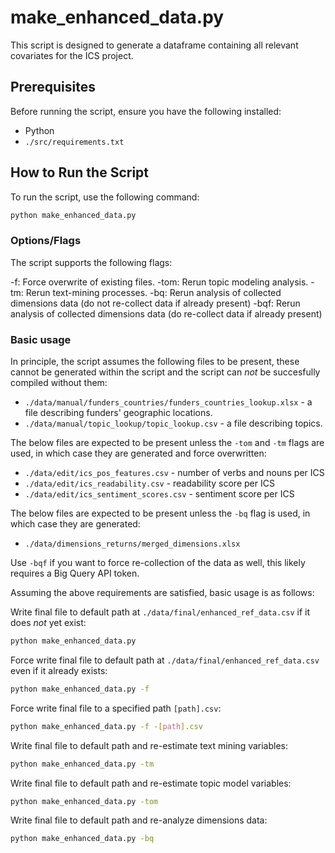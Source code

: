 # make_enhanced_data.py

This script is designed to generate a dataframe containing all relevant covariates for the ICS project.

## Prerequisites

Before running the script, ensure you have the following installed:

- Python
- `./src/requirements.txt`

## How to Run the Script

To run the script, use the following command:

```bash
python make_enhanced_data.py
```

### Options/Flags
The script supports the following flags:

-f: Force overwrite of existing files.
-tom: Rerun topic modeling analysis.
-tm: Rerun text-mining processes.
-bq: Rerun analysis of collected dimensions data (do not re-collect data if already present)
-bqf: Rerun analysis of collected dimensions data (do re-collect data if already present)

### Basic usage

In principle, the script assumes the following files to be present, these cannot be generated within the script and the script can *not* be succesfully compiled without them:


- `./data/manual/funders_countries/funders_countries_lookup.xlsx` - a file describing funders' geographic locations.
- `./data/manual/topic_lookup/topic_lookup.csv` - a file describing topics.

The below files are expected to be present unless the `-tom` and `-tm` flags are used, in which case they are generated and force overwritten:
- `./data/edit/ics_pos_features.csv` - number of verbs and nouns per ICS
- `./data/edit/ics_readability.csv` - readability score per ICS
- `./data/edit/ics_sentiment_scores.csv` - sentiment score per ICS

The below files are expected to be present unless the `-bq` flag is used, in which case they are generated:
- `./data/dimensions_returns/merged_dimensions.xlsx`

Use `-bqf` if you want to force re-collection of the data as well, this likely requires a Big Query API token.

Assuming the above requirements are satisfied, basic usage is as follows:

Write final file to default path at `./data/final/enhanced_ref_data.csv` if it does *not* yet exist:

```bash
python make_enhanced_data.py
```

Force write final file to default path at `./data/final/enhanced_ref_data.csv` even if it already exists:

```bash
python make_enhanced_data.py -f
```

Force write final file to a specified path `[path].csv`:

```bash
python make_enhanced_data.py -f -[path].csv
```

Write final file to default path and re-estimate text mining variables:

```bash
python make_enhanced_data.py -tm
```

Write final file to default path and re-estimate topic model variables:

```bash
python make_enhanced_data.py -tom
```

Write final file to default path and re-analyze dimensions data:

```bash
python make_enhanced_data.py -bq
```
